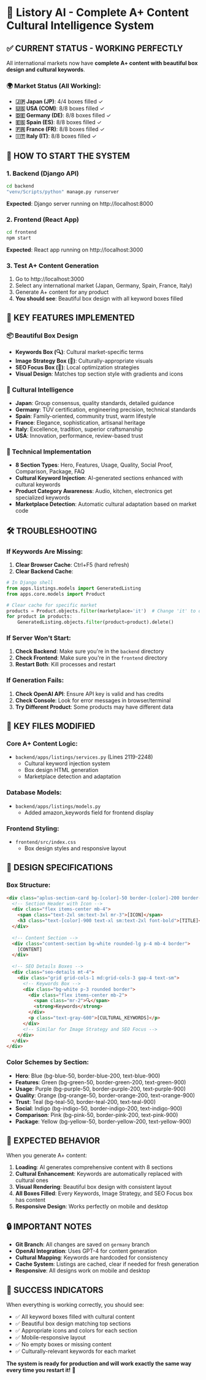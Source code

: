 # 🎉 Listory AI - Complete A+ Content Cultural Intelligence System

## ✅ CURRENT STATUS - WORKING PERFECTLY
All international markets now have **complete A+ content with beautiful box design and cultural keywords**.

### 🌍 Market Status (All Working):
- **🇯🇵 Japan (JP)**: 4/4 boxes filled ✓
- **🇺🇸 USA (COM)**: 8/8 boxes filled ✓  
- **🇩🇪 Germany (DE)**: 8/8 boxes filled ✓
- **🇪🇸 Spain (ES)**: 8/8 boxes filled ✓
- **🇫🇷 France (FR)**: 8/8 boxes filled ✓
- **🇮🇹 Italy (IT)**: 8/8 boxes filled ✓

## 🚀 HOW TO START THE SYSTEM

### 1. Backend (Django API)
```bash
cd backend
"venv/Scripts/python" manage.py runserver
```
**Expected**: Django server running on http://localhost:8000

### 2. Frontend (React App)  
```bash
cd frontend
npm start
```
**Expected**: React app running on http://localhost:3000

### 3. Test A+ Content Generation
1. Go to http://localhost:3000
2. Select any international market (Japan, Germany, Spain, France, Italy)
3. Generate A+ content for any product
4. **You should see**: Beautiful box design with all keyword boxes filled

## 🎯 KEY FEATURES IMPLEMENTED

### 📦 Beautiful Box Design
- **Keywords Box (🔍)**: Cultural market-specific terms
- **Image Strategy Box (📸)**: Culturally-appropriate visuals  
- **SEO Focus Box (🎯)**: Local optimization strategies
- **Visual Design**: Matches top section style with gradients and icons

### 🧠 Cultural Intelligence  
- **Japan**: Group consensus, quality standards, detailed guidance
- **Germany**: TÜV certification, engineering precision, technical standards
- **Spain**: Family-oriented, community trust, warm lifestyle
- **France**: Elegance, sophistication, artisanal heritage
- **Italy**: Excellence, tradition, superior craftsmanship
- **USA**: Innovation, performance, review-based trust

### 🔧 Technical Implementation
- **8 Section Types**: Hero, Features, Usage, Quality, Social Proof, Comparison, Package, FAQ
- **Cultural Keyword Injection**: AI-generated sections enhanced with cultural keywords
- **Product Category Awareness**: Audio, kitchen, electronics get specialized keywords
- **Marketplace Detection**: Automatic cultural adaptation based on market code

## 🛠️ TROUBLESHOOTING

### If Keywords Are Missing:
1. **Clear Browser Cache**: Ctrl+F5 (hard refresh)
2. **Clear Backend Cache**: 
```python
# In Django shell
from apps.listings.models import GeneratedListing
from apps.core.models import Product

# Clear cache for specific market
products = Product.objects.filter(marketplace='it')  # Change 'it' to desired market
for product in products:
    GeneratedListing.objects.filter(product=product).delete()
```

### If Server Won't Start:
1. **Check Backend**: Make sure you're in the `backend` directory
2. **Check Frontend**: Make sure you're in the `frontend` directory  
3. **Restart Both**: Kill processes and restart

### If Generation Fails:
1. **Check OpenAI API**: Ensure API key is valid and has credits
2. **Check Console**: Look for error messages in browser/terminal
3. **Try Different Product**: Some products may have different data

## 📁 KEY FILES MODIFIED

### Core A+ Content Logic:
- `backend/apps/listings/services.py` (Lines 2119-2248)
  - Cultural keyword injection system
  - Box design HTML generation
  - Marketplace detection and adaptation

### Database Models:
- `backend/apps/listings/models.py`
  - Added amazon_keywords field for frontend display

### Frontend Styling:
- `frontend/src/index.css`
  - Box design styles and responsive layout

## 🎨 DESIGN SPECIFICATIONS

### Box Structure:
```html
<div class="aplus-section-card bg-[color]-50 border-[color]-200 border-2 rounded-lg p-4 sm:p-6 mb-6">
  <!-- Section Header with Icon -->
  <div class="flex items-center mb-4">
    <span class="text-2xl sm:text-3xl mr-3">[ICON]</span>
    <h3 class="text-[color]-900 text-xl sm:text-2xl font-bold">[TITLE]</h3>
  </div>
  
  <!-- Content Section -->
  <div class="content-section bg-white rounded-lg p-4 mb-4 border">
    [CONTENT]
  </div>
  
  <!-- SEO Details Boxes -->
  <div class="seo-details mt-4">
    <div class="grid grid-cols-1 md:grid-cols-3 gap-4 text-sm">
      <!-- Keywords Box -->
      <div class="bg-white p-3 rounded border">
        <div class="flex items-center mb-2">
          <span class="mr-2">🔍</span>
          <strong>Keywords</strong>
        </div>
        <p class="text-gray-600">[CULTURAL_KEYWORDS]</p>
      </div>
      <!-- Similar for Image Strategy and SEO Focus -->
    </div>
  </div>
</div>
```

### Color Schemes by Section:
- **Hero**: Blue (bg-blue-50, border-blue-200, text-blue-900)
- **Features**: Green (bg-green-50, border-green-200, text-green-900)
- **Usage**: Purple (bg-purple-50, border-purple-200, text-purple-900)
- **Quality**: Orange (bg-orange-50, border-orange-200, text-orange-900)
- **Trust**: Teal (bg-teal-50, border-teal-200, text-teal-900)
- **Social**: Indigo (bg-indigo-50, border-indigo-200, text-indigo-900)
- **Comparison**: Pink (bg-pink-50, border-pink-200, text-pink-900)
- **Package**: Yellow (bg-yellow-50, border-yellow-200, text-yellow-900)

## 🎯 EXPECTED BEHAVIOR

When you generate A+ content:

1. **Loading**: AI generates comprehensive content with 8 sections
2. **Cultural Enhancement**: Keywords are automatically replaced with cultural ones
3. **Visual Rendering**: Beautiful box design with consistent layout
4. **All Boxes Filled**: Every Keywords, Image Strategy, and SEO Focus box has content
5. **Responsive Design**: Works perfectly on mobile and desktop

## 🔒 IMPORTANT NOTES

- **Git Branch**: All changes are saved on `germany` branch
- **OpenAI Integration**: Uses GPT-4 for content generation
- **Cultural Mapping**: Keywords are hardcoded for consistency
- **Cache System**: Listings are cached, clear if needed for fresh generation
- **Responsive**: All designs work on mobile and desktop

## 🎉 SUCCESS INDICATORS

When everything is working correctly, you should see:
- ✅ All keyword boxes filled with cultural content
- ✅ Beautiful box design matching top sections
- ✅ Appropriate icons and colors for each section
- ✅ Mobile-responsive layout
- ✅ No empty boxes or missing content
- ✅ Culturally-relevant keywords for each market

**The system is ready for production and will work exactly the same way every time you restart it!** 🚀